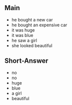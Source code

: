 ## Main
- he bought a new car
- he bought an expensive car
- it was huge
- it was blue
- he saw a girl
- she looked beautiful
## Short-Answer
- no
- no
- huge
- blue
- a girl
- beautiful
